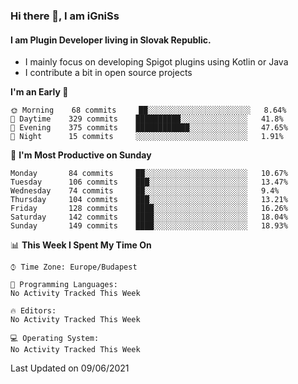 ### Hi there 👋, I am iGniSs

#### I am Plugin Developer living in Slovak Republic.
- I mainly focus on developing Spigot plugins using Kotlin or Java
- I contribute a bit in open source projects

<!--START_SECTION:waka-->
**I'm an Early 🐤** 

```text
🌞 Morning    68 commits     ██░░░░░░░░░░░░░░░░░░░░░░░   8.64% 
🌆 Daytime    329 commits    ██████████░░░░░░░░░░░░░░░   41.8% 
🌃 Evening    375 commits    ████████████░░░░░░░░░░░░░   47.65% 
🌙 Night      15 commits     ░░░░░░░░░░░░░░░░░░░░░░░░░   1.91%

```
📅 **I'm Most Productive on Sunday** 

```text
Monday       84 commits     ██░░░░░░░░░░░░░░░░░░░░░░░   10.67% 
Tuesday      106 commits    ███░░░░░░░░░░░░░░░░░░░░░░   13.47% 
Wednesday    74 commits     ██░░░░░░░░░░░░░░░░░░░░░░░   9.4% 
Thursday     104 commits    ███░░░░░░░░░░░░░░░░░░░░░░   13.21% 
Friday       128 commits    ████░░░░░░░░░░░░░░░░░░░░░   16.26% 
Saturday     142 commits    ████░░░░░░░░░░░░░░░░░░░░░   18.04% 
Sunday       149 commits    ████░░░░░░░░░░░░░░░░░░░░░   18.93%

```


📊 **This Week I Spent My Time On** 

```text
⌚︎ Time Zone: Europe/Budapest

💬 Programming Languages: 
No Activity Tracked This Week

🔥 Editors: 
No Activity Tracked This Week

💻 Operating System: 
No Activity Tracked This Week

```


 Last Updated on 09/06/2021
<!--END_SECTION:waka-->